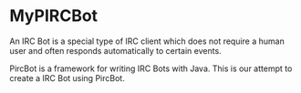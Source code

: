 # MyPIRCBot

An IRC Bot is a special type of IRC client which does not require a human user and often responds automatically to certain events.

PircBot is a framework for writing IRC Bots with Java.
This is our attempt to create a IRC Bot using PircBot.

